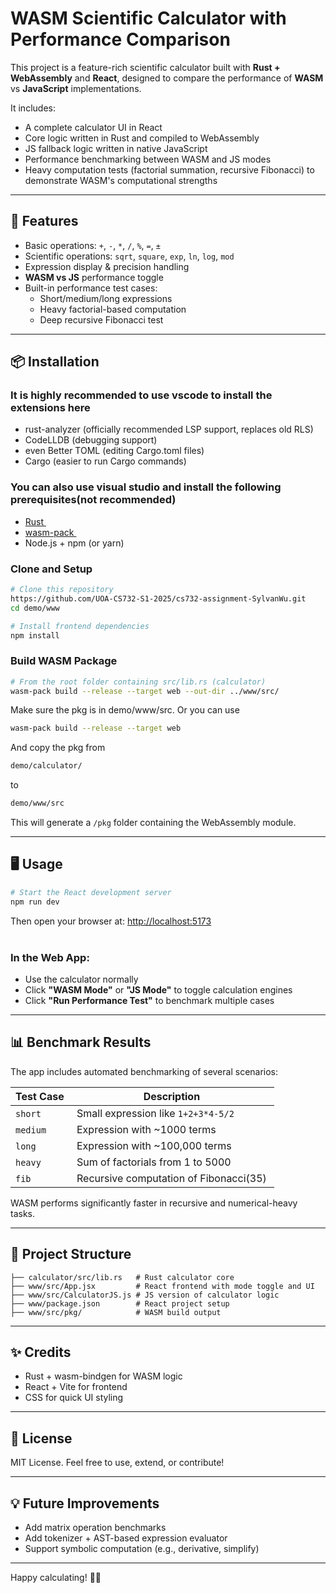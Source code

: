 # WASM Scientific Calculator with Performance Comparison

This project is a feature-rich scientific calculator built with **Rust + WebAssembly** and **React**, designed to compare the performance of **WASM** vs **JavaScript** implementations. &#x20;

It includes: &#x20;

- A complete calculator UI in React &#x20;
- Core logic written in Rust and compiled to WebAssembly &#x20;
- JS fallback logic written in native JavaScript &#x20;
- Performance benchmarking between WASM and JS modes &#x20;
- Heavy computation tests (factorial summation, recursive Fibonacci) to demonstrate WASM's computational strengths &#x20;

---

## 🚀 Features &#x20;

- Basic operations: `+`, `-`, `*`, `/`, `%`, `=`, `±` &#x20;
- Scientific operations: `sqrt`, `square`, `exp`, `ln`, `log`, `mod` &#x20;
- Expression display & precision handling &#x20;
- **WASM vs JS** performance toggle &#x20;
- Built-in performance test cases: &#x20;
  - Short/medium/long expressions &#x20;
  - Heavy factorial-based computation &#x20;
  - Deep recursive Fibonacci test &#x20;

---

## 📦 Installation &#x20;


### It is highly recommended to use vscode to install the extensions here&#x20;
- rust-analyzer (officially recommended LSP support, replaces old RLS)
- CodeLLDB (debugging support)
- even Better TOML (editing Cargo.toml files)
- Cargo (easier to run Cargo commands)
### You can also use visual studio and install the following prerequisites(not recommended)&#x20;
- [Rust  ](https://www.rust-lang.org/tools/install)
- [wasm-pack  ](https://rustwasm.github.io/wasm-pack/installer/)
- Node.js + npm (or yarn) &#x20;
### Clone and Setup &#x20;

```bash
# Clone this repository
https://github.com/UOA-CS732-S1-2025/cs732-assignment-SylvanWu.git
cd demo/www

# Install frontend dependencies
npm install
```

### Build WASM Package &#x20;



```bash
# From the root folder containing src/lib.rs (calculator)
wasm-pack build --release --target web --out-dir ../www/src/
```
Make sure the pkg is in demo/www/src. 
Or you can use
```bash
wasm-pack build --release --target web
```
And copy the pkg from 
```bash
demo/calculator/
```
to
```bash
demo/www/src
```
This will generate a `/pkg` folder containing the WebAssembly module. &#x20;

---

## 🖥️ Usage &#x20;

```bash
# Start the React development server
npm run dev
```

Then open your browser at: [http://localhost:5173](http://localhost:5173)                                                                                               &#x20;

### In the Web App: &#x20;

- Use the calculator normally &#x20;
- Click **"WASM Mode"** or **"JS Mode"** to toggle calculation engines &#x20;
- Click **"Run Performance Test"** to benchmark multiple cases &#x20;

---

## 📊 Benchmark Results &#x20;

The app includes automated benchmarking of several scenarios: &#x20;

| Test Case  | Description                             |
| ---------- | --------------------------------------- |
| `short`    | Small expression like `1+2+3*4-5/2`     |
| `medium`   | Expression with \~1000 terms            |
| `long`     | Expression with \~100,000 terms         |
| `heavy`    | Sum of factorials from 1 to 5000        |
| `fib`      | Recursive computation of Fibonacci(35)  |

WASM performs significantly faster in recursive and numerical-heavy tasks. 

---

## 📁 Project Structure &#x20;

```
├── calculator/src/lib.rs   # Rust calculator core
├── www/src/App.jsx         # React frontend with mode toggle and UI
├── www/src/CalculatorJS.js # JS version of calculator logic
├── www/package.json        # React project setup
├── www/src/pkg/            # WASM build output
```

---

## ✨ Credits &#x20;

- Rust + wasm-bindgen for WASM logic &#x20;
- React + Vite for frontend &#x20;
- CSS for quick UI styling &#x20;

---

## 📌 License &#x20;

MIT License. Feel free to use, extend, or contribute! &#x20;

---

## 💡 Future Improvements &#x20;

- Add matrix operation benchmarks &#x20;
- Add tokenizer + AST-based expression evaluator &#x20;
- Support symbolic computation (e.g., derivative, simplify) &#x20;

---

Happy calculating! 🧮✨ &#x20;

